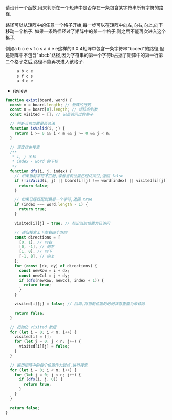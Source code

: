 请设计一个函数,用来判断在一个矩阵中是否存在一条包含某字符串所有字符的路径. 

路径可以从矩阵中的任意一个格子开始,每一步可以在矩阵中向左,向右,向上,向下移动一个格子.  如果一条路径经过了矩阵中的某一个格子,则之后不能再次进入这个格子. 

例如a b c e s f c s a d e e这样的3 X 4矩阵中包含一条字符串"bcced"的路径,但是矩阵中不包含"abcb"路径,因为字符串的第一个字符b占据了矩阵中的第一行第二个格子之后,路径不能再次进入该格子. 

```js
     a b c e 
     s f c s 
     a d e e
```

- review
```js
function exist(board, word) {
  const m = board.length; // 矩阵的行数
  const n = board[0].length; // 矩阵的列数
  const visited = []; // 记录访问过的格子

  // 判断当前位置是否合法
  function isValid(i, j) {
    return i >= 0 && i < m && j >= 0 && j < n;
  }

  // 深度优先搜索
  /**
   * i, j 坐标
   * index - word 的下标
   */
  function dfs(i, j, index) {
    // 如果当前字符不匹配,或者当前位置已经访问过,返回 false
    if (!isValid(i, j) || board[i][j] !== word[index] || visited[i][j]) {
      return false;
    }

    // 如果已经匹配到最后一个字符,返回 true
    if (index === word.length - 1) {
      return true;
    }

    visited[i][j] = true; // 标记当前位置为已访问

    // 递归搜索上下左右四个方向
    const directions = [
      [0, 1], // 向右
      [0, -1], // 向左
      [1, 0], // 向下
      [-1, 0], // 向上
    ];
    for (const [dx, dy] of directions) {
      const newRow = i + dx;
      const newCol = j + dy;
      if (dfs(newRow, newCol, index + 1)) {
        return true;
      }
    }

    visited[i][j] = false; // 回溯,将当前位置的访问状态重置为未访问

    return false;
  }

  // 初始化 visited 数组
  for (let i = 0; i < m; i++) {
    visited[i] = [];
    for (let j = 0; j < n; j++) {
      visited[i][j] = false;
    }
  }

  // 遍历矩阵中的每个位置作为起点,进行搜索
  for (let i = 0; i < m; i++) {
    for (let j = 0; j < n; j++) {
      if (dfs(i, j, 0)) {
        return true;
      }
    }
  }

  return false;
}

```
